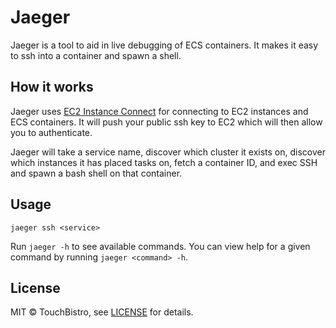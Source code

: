 # Jaeger

Jaeger is a tool to aid in live debugging of ECS containers. It makes it easy to ssh into a container and spawn a shell.

## How it works

Jaeger uses [EC2 Instance Connect](https://docs.aws.amazon.com/AWSEC2/latest/UserGuide/Connect-using-EC2-Instance-Connect.html) for connecting to EC2 instances and ECS containers.
It will push your public ssh key to EC2 which will then allow you to authenticate.

Jaeger will take a service name, discover which cluster it exists on, discover which instances it has placed tasks on,
fetch a container ID, and exec SSH and spawn a bash shell on that container.

## Usage

```
jaeger ssh <service>
```

Run `jaeger -h` to see available commands. You can view help for a given command by running `jaeger <command> -h`.

## License

MIT © TouchBistro, see [LICENSE](LICENSE) for details.
